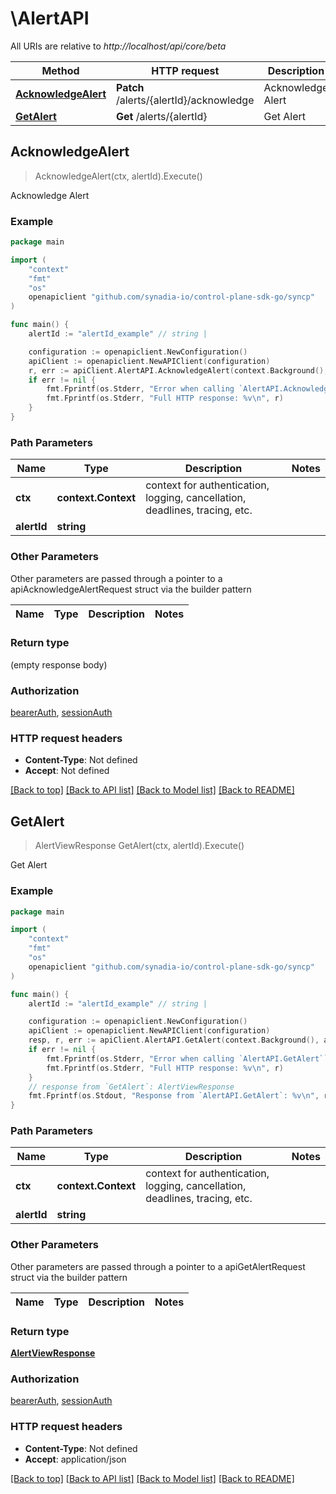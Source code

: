 # \AlertAPI

All URIs are relative to *http://localhost/api/core/beta*

Method | HTTP request | Description
------------- | ------------- | -------------
[**AcknowledgeAlert**](AlertAPI.md#AcknowledgeAlert) | **Patch** /alerts/{alertId}/acknowledge | Acknowledge Alert
[**GetAlert**](AlertAPI.md#GetAlert) | **Get** /alerts/{alertId} | Get Alert



## AcknowledgeAlert

> AcknowledgeAlert(ctx, alertId).Execute()

Acknowledge Alert



### Example

```go
package main

import (
    "context"
    "fmt"
    "os"
    openapiclient "github.com/synadia-io/control-plane-sdk-go/syncp"
)

func main() {
    alertId := "alertId_example" // string | 

    configuration := openapiclient.NewConfiguration()
    apiClient := openapiclient.NewAPIClient(configuration)
    r, err := apiClient.AlertAPI.AcknowledgeAlert(context.Background(), alertId).Execute()
    if err != nil {
        fmt.Fprintf(os.Stderr, "Error when calling `AlertAPI.AcknowledgeAlert``: %v\n", err)
        fmt.Fprintf(os.Stderr, "Full HTTP response: %v\n", r)
    }
}
```

### Path Parameters


Name | Type | Description  | Notes
------------- | ------------- | ------------- | -------------
**ctx** | **context.Context** | context for authentication, logging, cancellation, deadlines, tracing, etc.
**alertId** | **string** |  | 

### Other Parameters

Other parameters are passed through a pointer to a apiAcknowledgeAlertRequest struct via the builder pattern


Name | Type | Description  | Notes
------------- | ------------- | ------------- | -------------


### Return type

 (empty response body)

### Authorization

[bearerAuth](../README.md#bearerAuth), [sessionAuth](../README.md#sessionAuth)

### HTTP request headers

- **Content-Type**: Not defined
- **Accept**: Not defined

[[Back to top]](#) [[Back to API list]](../README.md#documentation-for-api-endpoints)
[[Back to Model list]](../README.md#documentation-for-models)
[[Back to README]](../README.md)


## GetAlert

> AlertViewResponse GetAlert(ctx, alertId).Execute()

Get Alert



### Example

```go
package main

import (
    "context"
    "fmt"
    "os"
    openapiclient "github.com/synadia-io/control-plane-sdk-go/syncp"
)

func main() {
    alertId := "alertId_example" // string | 

    configuration := openapiclient.NewConfiguration()
    apiClient := openapiclient.NewAPIClient(configuration)
    resp, r, err := apiClient.AlertAPI.GetAlert(context.Background(), alertId).Execute()
    if err != nil {
        fmt.Fprintf(os.Stderr, "Error when calling `AlertAPI.GetAlert``: %v\n", err)
        fmt.Fprintf(os.Stderr, "Full HTTP response: %v\n", r)
    }
    // response from `GetAlert`: AlertViewResponse
    fmt.Fprintf(os.Stdout, "Response from `AlertAPI.GetAlert`: %v\n", resp)
}
```

### Path Parameters


Name | Type | Description  | Notes
------------- | ------------- | ------------- | -------------
**ctx** | **context.Context** | context for authentication, logging, cancellation, deadlines, tracing, etc.
**alertId** | **string** |  | 

### Other Parameters

Other parameters are passed through a pointer to a apiGetAlertRequest struct via the builder pattern


Name | Type | Description  | Notes
------------- | ------------- | ------------- | -------------


### Return type

[**AlertViewResponse**](AlertViewResponse.md)

### Authorization

[bearerAuth](../README.md#bearerAuth), [sessionAuth](../README.md#sessionAuth)

### HTTP request headers

- **Content-Type**: Not defined
- **Accept**: application/json

[[Back to top]](#) [[Back to API list]](../README.md#documentation-for-api-endpoints)
[[Back to Model list]](../README.md#documentation-for-models)
[[Back to README]](../README.md)

